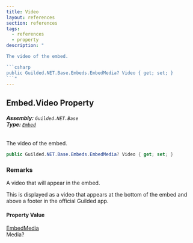 ```yaml
---
title: Video
layout: references
section: references
tags:
  - references
  - property
description: "

The video of the embed.

```csharp
public Guilded.NET.Base.Embeds.EmbedMedia? Video { get; set; }
```"
---
```


## Embed.Video Property
###### **Assembly:** `Guilded.NET.Base`<br/>**Type:** [`Embed`](Embed 'Guilded.NET.Base.Embeds.Embed')

The video of the embed.

```csharp
public Guilded.NET.Base.Embeds.EmbedMedia? Video { get; set; }
```

### Remarks
  
A video that will appear in the embed.  
  
This is displayed as a video that appears at the bottom of the embed and above a footer in the official Guilded app.

#### Property Value
[EmbedMedia](EmbedMedia 'Guilded.NET.Base.Embeds.EmbedMedia')  
Media?
